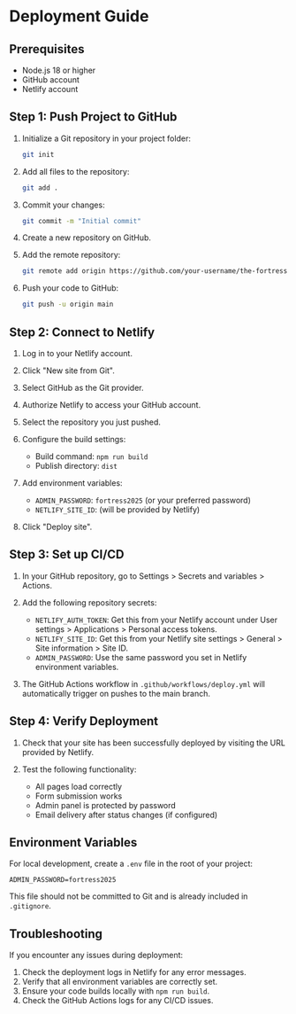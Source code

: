 # Deployment Guide

## Prerequisites
- Node.js 18 or higher
- GitHub account
- Netlify account

## Step 1: Push Project to GitHub

1. Initialize a Git repository in your project folder:
   ```bash
   git init
   ```

2. Add all files to the repository:
   ```bash
   git add .
   ```

3. Commit your changes:
   ```bash
   git commit -m "Initial commit"
   ```

4. Create a new repository on GitHub.

5. Add the remote repository:
   ```bash
   git remote add origin https://github.com/your-username/the-fortress-golden.git
   ```

6. Push your code to GitHub:
   ```bash
   git push -u origin main
   ```

## Step 2: Connect to Netlify

1. Log in to your Netlify account.

2. Click "New site from Git".

3. Select GitHub as the Git provider.

4. Authorize Netlify to access your GitHub account.

5. Select the repository you just pushed.

6. Configure the build settings:
   - Build command: `npm run build`
   - Publish directory: `dist`

7. Add environment variables:
   - `ADMIN_PASSWORD`: `fortress2025` (or your preferred password)
   - `NETLIFY_SITE_ID`: (will be provided by Netlify)

8. Click "Deploy site".

## Step 3: Set up CI/CD

1. In your GitHub repository, go to Settings > Secrets and variables > Actions.

2. Add the following repository secrets:
   - `NETLIFY_AUTH_TOKEN`: Get this from your Netlify account under User settings > Applications > Personal access tokens.
   - `NETLIFY_SITE_ID`: Get this from your Netlify site settings > General > Site information > Site ID.
   - `ADMIN_PASSWORD`: Use the same password you set in Netlify environment variables.

3. The GitHub Actions workflow in `.github/workflows/deploy.yml` will automatically trigger on pushes to the main branch.

## Step 4: Verify Deployment

1. Check that your site has been successfully deployed by visiting the URL provided by Netlify.

2. Test the following functionality:
   - All pages load correctly
   - Form submission works
   - Admin panel is protected by password
   - Email delivery after status changes (if configured)

## Environment Variables

For local development, create a `.env` file in the root of your project:

```
ADMIN_PASSWORD=fortress2025
```

This file should not be committed to Git and is already included in `.gitignore`.

## Troubleshooting

If you encounter any issues during deployment:

1. Check the deployment logs in Netlify for any error messages.
2. Verify that all environment variables are correctly set.
3. Ensure your code builds locally with `npm run build`.
4. Check the GitHub Actions logs for any CI/CD issues.
